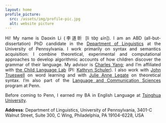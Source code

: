 ```yaml
---
layout: home
profile_picture:
  src: /assets/img/profile-pic.jpg
  alt: website picture
---
```



<p style='text-align: justify;'>
  Hi! My name is Daoxin Li (李道昕 [lì tɑ̂ʊ̯ ɕín]). I am an ABD (all-but-dissertation) PhD candidate in the <a href="https://www.ling.upenn.edu">Department of Linguistics</a> at the University of Pennsylvania. I work primarily on syntax and semantics acquisition: I combine theoretical, experimental and computational approaches to develop algorithmic accounts of how children discover the grammar of their language. My advisor is <a href="https://www.ling.upenn.edu/~ycharles/">Charles Yang</a>; and I’m affiliated with <a href="https://www.childlanglab.com/">the Child Language Lab</a> (PI: <a href="https://kathrynschuler.com">Kathryn Schuler</a>). I also work with <a href="https://web.sas.upenn.edu/trueswell-lab/people/trueswell/">John Trueswell</a> on word learning and with <a href="https://www.ling.upenn.edu/~jlegate/">Julie Anne Legate</a> on theoretical syntax. I’m also part of the <a href="https://web.sas.upenn.edu/lcs/">Language and Communication Sciences</a> program at Penn.
</p>

<p style='text-align: justify;'>
  Before coming to Penn, I earned my BA in English Language at <a href="https://www.tsinghua.edu.cn/en/index.htm">Tsinghua University</a>.
</p>

**Address**: Department of Linguistics, University of Pennsylvania, 3401-C Walnut Street, Suite 300, C Wing, Philadelphia, PA 19104-6228, USA
